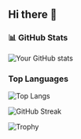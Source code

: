 ## Hi there 👋
### 📊 GitHub Stats
![Your GitHub stats](https://github-readme-stats.vercel.app/api?username=Ayomide-Philip&show_icons=true&theme=github_dark)

### Top Languages
![Top Langs](https://github-readme-stats.vercel.app/api/top-langs/?username=Ayomide-Philip&layout=compact&theme=github_dark)

![GitHub Streak](https://github-readme-streak-stats.herokuapp.com/?user=Ayomide-Philip&theme=github-dark&hide_border=true)

![Trophy](https://github-profile-trophy.vercel.app/?username=Ayomide-Philip&theme=gruvbox)

<!--
**Ayomide-Philip/Ayomide-Philip** is a ✨ _special_ ✨ repository because its `README.md` (this file) appears on your GitHub profile.

Here are some ideas to get you started:

- 🔭 I’m currently working on ...
- 🌱 I’m currently learning ...
- 👯 I’m looking to collaborate on ...
- 🤔 I’m looking for help with ...
- 💬 Ask me about ...
- 📫 How to reach me: ...
- 😄 Pronouns: ...
- ⚡ Fun fact: ...
-->
